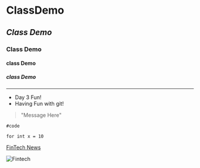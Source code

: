 # ClassDemo

## _Class Demo_

### **Class Demo**

#### class Demo

##### class Demo

---

- Day 3 Fun!
- Having Fun with git!

> "Message Here"

```
#code

for int x = 10

```

[FinTech News](www.CNBC.com)

![Fintech](filename)
